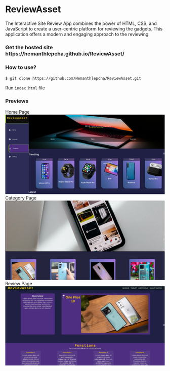 # ReviewAsset
The Interactive Site Review App combines the power of HTML, CSS, and JavaScript to create a user-centric platform for reviewing the gadgets. This application offers a modern and engaging approach to the reviewing.
<h3>Get the hosted site   https://hemanthlepcha.github.io/ReviewAsset/</h3>
<h3>How to use?</h3>

```
$ git clone https://github.com/Hemanthlepcha/ReviewAsset.git
```
Run `index.html` file
<h3>Previews</h3>
Home Page
<img src="Screenshot from 2024-01-11 10-53-11.png"/>
Category Page
<img src="Screenshot from 2024-01-11 10-53-48.png"/>
Review Page
<img src="Screenshot from 2024-01-11 10-54-10.png"/>


